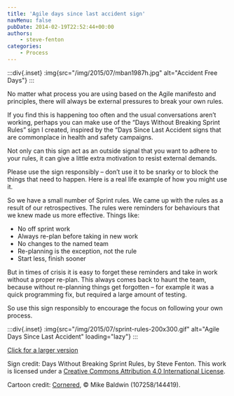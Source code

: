 ```yaml
---
title: 'Agile days since last accident sign'
navMenu: false
pubDate: 2014-02-19T22:52:44+00:00
authors:
    - steve-fenton
categories:
    - Process
---
```


:::div{.inset}
:img{src="/img/2015/07/mban1987h.jpg" alt="Accident Free Days"}
:::

No matter what process you are using based on the Agile manifesto and principles, there will always be external pressures to break your own rules.

If you find this is happening too often and the usual conversations aren’t working, perhaps you can make use of the “Days Without Breaking Sprint Rules” sign I created, inspired by the “Days Since Last Accident signs that are commonplace in health and safety campaigns.

Not only can this sign act as an outside signal that you want to adhere to your rules, it can give a little extra motivation to resist external demands.

Please use the sign responsibly – don’t use it to be snarky or to block the things that need to happen. Here is a real life example of how you might use it.

So we have a small number of Sprint rules. We came up with the rules as a result of our retrospectives. The rules were reminders for behaviours that we knew made us more effective. Things like:

- No off sprint work
- Always re-plan before taking in new work
- No changes to the named team
- Re-planning is the exception, not the rule
- Start less, finish sooner

But in times of crisis it is easy to forget these reminders and take in work without a proper re-plan. This always comes back to haunt the team, because without re-planning things get forgotten – for example it was a quick programming fix, but required a large amount of testing.

So use this sign responsibly to encourage the focus on following your own process.

:::div{.inset}
:img{src="/img/2015/07/sprint-rules-200x300.gif" alt="Agile Days Since Last Accident" loading="lazy"}
:::

[Click for a larger version](/img/2015/07/sprint-rules-200x300.gif)

Sign credit: Days Without Breaking Sprint Rules, by Steve Fenton. This work is licensed under a [Creative Commons Attribution 4.0 International License](http://creativecommons.org/licenses/by/4.0/deed.en_US).

Cartoon credit: [Cornered](http://cornered.co.nr/), © Mike Baldwin (107258/144419).